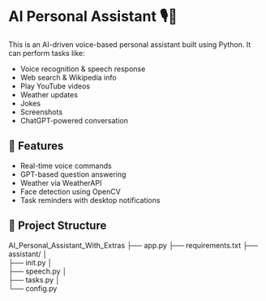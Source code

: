 # AI Personal Assistant 🎙️🤖

This is an AI-driven voice-based personal assistant built using Python. It can perform tasks like:
- Voice recognition & speech response
- Web search & Wikipedia info
- Play YouTube videos
- Weather updates
- Jokes
- Screenshots
- ChatGPT-powered conversation

## 🚀 Features
- Real-time voice commands
- GPT-based question answering
- Weather via WeatherAPI
- Face detection using OpenCV
- Task reminders with desktop notifications

## 📁 Project Structure

AI_Personal_Assistant_With_Extras
├── app.py 
├── requirements.txt 
├── assistant/ │   
           ├── init.py │   
           ├── speech.py │  
           ├── tasks.py │   
           └── config.py


